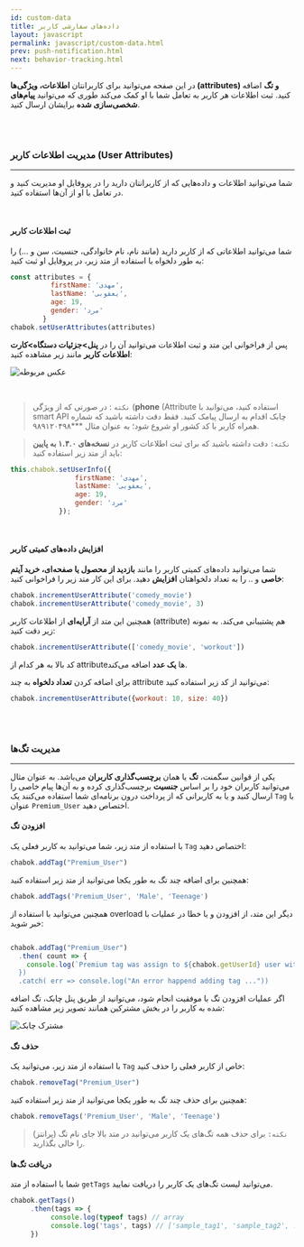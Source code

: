 ```yaml
---
id: custom-data
title: داده‌های سفارشی کاربر
layout: javascript
permalink: javascript/custom-data.html
prev: push-notification.html
next: behavior-tracking.html
---
```


 در این صفحه می‌توانید برای کاربرانتان **اطلاعات، ویژگی‌ها (attributes) و تگ** اضافه کنید. ثبت اطلاعات هر کاربر به تعامل شما با او کمک می‌کند طوری که می‌توانید **پیام‌های شخصی‌سازی شده** برایشان ارسال کنید.

<Br><Br>


### مدیریت اطلاعات کاربر (User Attributes)
---

شما می‌توانید اطلاعات و داده‌هایی که از کاربرانتان دارید را در پروفایل او مدیریت کنید و در تعامل با او از آن‌ها استفاده کنید.

<br>

#### ثبت اطلاعات کاربر 


شما می‌توانید اطلاعاتی که از کاربر دارید (مانند نام، نام خانوادگی، جنسیت، سن و ...) را به طور دلخواه با استفاده از متد زیر، در پروفایل او ثبت کنید:

```javascript
const attributes = {
          firstName: 'مهدی',
          lastName: 'یعقوبی',
          age: 19,
          gender: 'مرد'
        }
chabok.setUserAttributes(attributes)
```


پس از فراخوانی این متد و ثبت اطلاعات می‌توانید آن را در **پنل>جزئیات دستگاه>کارت اطلاعات کاربر** مانند زیر مشاهده کنید:

![عکس مربوطه](http://uupload.ir/files/9p2w_set-user-info-2.png)

<br>

> `نکته` : در صورتی که از ویژگی  (**phone** (Attribute استفاده کنید، می‌توانید با smart API چابک اقدام به ارسال  پیامک کنید. فقط دقت داشته باشید که شماره همراه کاربر با کد کشور او شروع شود؛ به عنوان مثال ***۹۸۹۱۲۰۴۹۸.

>`نکته:` دقت داشته باشید که برای ثبت اطلاعات کاربر در **نسخه‌های ۱.۴.۰ به پایین** باید از متد زیر استفاده کنید:

```javascript
this.chabok.setUserInfo({
                firstName: 'مهدی',
                lastName: 'یعقوبی',
                age: 19,
                gender: 'مرد'
            });
```

<br>

#### افزایش داده‌های کمیتی کاربر

شما می‌توانید داده‌های کمیتی کاربر را مانند **بازدید از محصول یا صفحه‌ای، خرید آیتم خاصی** و .. را به تعداد دلخواهتان **افزایش** دهید. برای این کار متد زیر را فراخوانی کنید: 

```javascript
chabok.incrementUserAttribute('comedy_movie')
chabok.incrementUserAttribute('comedy_movie', 3)
```
 همچنین این متد از **آرایه‌ای** از اطلاعات کاربر (attribute) هم پشتیبانی می‌کند. به نمونه زیر دقت کنید: 

```javascript
chabok.incrementUserAttribute(['comedy_movie', 'workout'])
```
کد بالا به هر کدام از attributeها **یک عدد** اضافه می‌کند.

برای اضافه کردن **تعداد دلخواه** به چند attribute می‌توانید از کد زیر استفاده کنید:

```javascript
chabok.incrementUserAttribute({workout: 10, size: 40})
```

<br><br>

### مدیریت تگ‌ها
---

یکی از قوانین سگمنت، **تگ** یا همان **برچسب‌گذاری کاربران** می‌باشد. به عنوان مثال می‌توانید کاربران خود را بر اساس **جنسیت** برچسب‌گذاری کرده و به آن‌ها پیام خاصی را ارسال کنید و یا به کاربرانی که از پرداخت درون برنامه‌ای شما استفاده می‌کنند یک `Tag` با عنوان `Premium_User` اختصاص دهید.

#### افزودن تگ

با استفاده از متد زیر، شما می‌توانید به کاربر فعلی یک `Tag` اختصاص دهید:

```javascript
chabok.addTag("Premium_User")
```
همچنین برای اضافه چند تگ به طور یکجا می‌توانید از متد زیر استفاده کنید:

```javascript
chabok.addTags('Premium_User', 'Male', 'Teenage')
```

همچنین می‌توانید با استفاده از overload دیگر این متد، از افزودن و یا خطا در عملیات با خبر شوید:
```javascript

chabok.addTag("Premium_User")
  .then( count => {
    console.log(`Premium tag was assign to ${chabok.getUserId} user with ${count} devices")
  })
  .catch( err => console.log("An error happend adding tag ..."))
```
اگر عملیات افزودن تگ با موفقیت انجام شود، می‌توانید از طریق پنل چابک، تگ اضافه شده به کاربر را در بخش مشترکین همانند تصویر زیر مشاهده کنید:

![مشترک چابک](http://uupload.ir/files/ujp8__1x-ios_device.png)

#### حذف تگ

با استفاده از متد زیر، می‌توانید یک `Tag` خاص از کاربر فعلی را حذف کنید:

```javascript
chabok.removeTag("Premium_User")
```

همچنین برای حذف چند تگ به طور یکجا می‌توانید از متد زیر استفاده کنید:

```javascript
chabok.removeTags('Premium_User', 'Male', 'Teenage')
```

> `نکته:` برای حذف همه تگ‌های یک کاربر می‌توانید در متد بالا جای نام تگ (پرانتز) را خالی بگذارید.

#### دریافت تگ‌ها

شما با استفاده از متد `getTags` می‌توانید لیست تگ‌های یک کاربر را دریافت نمایید.

```javascript
chabok.getTags()
     .then(tags => {
          console.log(typeof tags) // array
          console.log('tags', tags) // ['sample_tag1', 'sample_tag2', .... ]
     })
```
